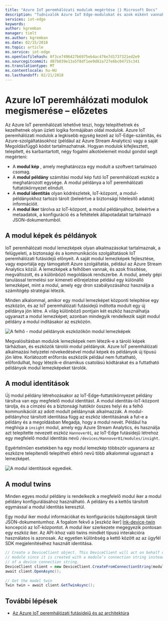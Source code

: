 ```yaml
---
title: "Azure IoT peremhálózati modulok megértése |} Microsoft Docs"
description: "Tudnivalók Azure IoT Edge-modulokat és azok miként vannak konfigurálva:"
services: iot-edge
keywords: 
author: kgremban
manager: timlt
ms.author: kgremban
ms.date: 02/15/2018
ms.topic: article
ms.service: iot-edge
ms.openlocfilehash: 0f3ce7496427b6975eb4ac476e7d1737321ed2e9
ms.sourcegitcommit: d87b039e13a5f8df1ee9d82a727e6bc04715c341
ms.translationtype: MT
ms.contentlocale: hu-HU
ms.lasthandoff: 02/21/2018
---
```

# <a name="understand-azure-iot-edge-modules---preview"></a>Azure IoT peremhálózati modulok megismerése – előzetes

Az Azure IoT peremhálózati lehetővé teszi, hogy telepíthetnek és kezelhetnek olyan üzleti logika formájában oldal *modulok*. Azure IoT peremhálózati modulok a legkisebb egység kezeli az IoT-Edge-számítás, és Azure-szolgáltatásokhoz (például az Azure Stream Analytics) vagy a saját Megoldásfüggő kódot tartalmazhatnak. Hogyan modulok kifejlesztett, telepített, és karbantartott, négy fogalmi alkotóelemeit modul gondol segít megérteni:

* A **modul kép** , amely meghatározza egy modult a szoftvert tartalmazó csomag.
* A **modul példány** számítási modul kép futó IoT peremhálózati eszköz a meghatározott egysége. A modul példánya a IoT peremhálózati futtatókörnyezet elindult.
* A **modul identitás** olyan kódrészletek, IoT-központ, a modul-példányokhoz tartozó tárolt (beleértve a biztonsági hitelesítő adatok) információit.
* A **modul iker** tárolva az IoT-központ, a modul példányához, beleértve a metaadatok, a konfiguráció és a feltételek állapotadatait tartalmazó JSON-dokumentumból. 

## <a name="module-images-and-instances"></a>A modul képek és példányok

IoT peremhálózati modul lemezképek olyan alkalmazásokat tartalmaznak, a felügyeleti, a biztonsági és a kommunikációs szolgáltatások IoT peremhálózati futásidejű előnyeit. A saját modul lemezképek fejlesztése, vagy exportálja egy támogatott Azure szolgáltatás, például az Azure Stream Analytics közül.
A lemezképek a felhőben vannak, és azok frissítése, megváltozott, és a különböző megoldások rendszerbe. A modul, amely gépi tanulással termelési sor kimeneti előrejelzése például egy különálló lemezképet, mint a modul, amely egy dron szabályozásához használja a számítógép stratégiai létezik. 

Minden alkalommal, amikor egy modul lemezképet központi telepítése egy eszközön, és az IoT peremhálózati futásidejű indította modult egy új példánya jön létre. A világ különböző pontjain két eszköz használhatja ugyanazt a modul lemezképet; azonban mindegyik rendelkezik saját modul példány a modul indításakor az eszközön. 

![A felhő - modul példányok eszközökön modul lemezképek][1]

Megvalósításban modulok lemezképek nem létezik-e a tároló képek tárházban, és eszközök tárolói modul példányok. Azure IoT peremhálózati alkalmazási helyzetei növekedésével modul képek és példányok új típusú jön létre. Korlátozott erőforrás eszközök például nem futtatható, előfordulhat, hogy létezik-e dinamikus csatolású kódtárakat és a futtatható példányok modul lemezképeket tárolók. 

## <a name="module-identities"></a>A modul identitások

Új modul példány létrehozásakor az IoT-Edge-futtatókörnyezet példány társítva van egy megfelelő modul identitást. A modul identitás-IoT-központ tárolja, és a címzési és a biztonsági hatókör összes helyi és a felhő kommunikációt az adott modult példánynak alkalmazzák.
A modul-példányhoz társított identitása függ az eszköz identitásának a fut-e a példány és a megoldásban Megadja, hogy a modul nevét. Például ha meghívja a `insight` modul, amely egy Azure Stream Analytics, és használja azt telepítette nevezett eszköz `Hannover01`, az IoT-Edge futásidejű létrehoz egy megfelelő modul identitás nevű `/devices/Hannover01/modules/insight`.

Egyértelműen esetekben ha egy modul lemezkép többször ugyanarra az eszközre telepítendő telepítheti eltérő nevű több alkalommal ugyanazt a lemezképet.

![A modul identitások egyediek.][2]

## <a name="module-twins"></a>A modul twins

Minden egyes modul példány is rendelkezik a megfelelő modul iker a modul példány konfigurálásához használható. A példány és a kettős társított egymással a modul identitás keresztül. 

Egy modul iker modul információkat és konfigurációs tulajdonságok tárolt JSON-dokumentumhoz. A fogalom fekvő a [eszköz iker] [ lnk-device-twin] koncepció az IoT-központot. A modul iker szerkezete megegyezik pontosan egy eszköz iker. Az API-khoz való twins mindkét típusú interakcióra használatos is azonosak. Az egyetlen különbség a kettő között az az ügyfél SDK megjelenítéséhez használt identitása. 

```csharp
// Create a DeviceClient object. This DeviceClient will act on behalf of a 
// module since it is created with a module’s connection string instead 
// of a device connection string. 
DeviceClient client = new DeviceClient.CreateFromConnectionString(moduleConnectionString, settings); 
await client.OpenAsync(); 
 
// Get the model twin 
Twin twin = await client.GetTwinAsync(); 
```

## <a name="next-steps"></a>További lépések
 - [Az Azure IoT peremhálózati futásidejű és az architektúra][lnk-runtime]

<!-- Images -->
[1]: ./media/iot-edge-modules/image_instance.png
[2]: ./media/iot-edge-modules/identity.png

<!-- Links -->
[lnk-device-identity]: ../iot-hub/iot-hub-devguide-identity-registry.md
[lnk-device-twin]: ../iot-hub/iot-hub-devguide-device-twins.md
[lnk-runtime]: iot-edge-runtime.md